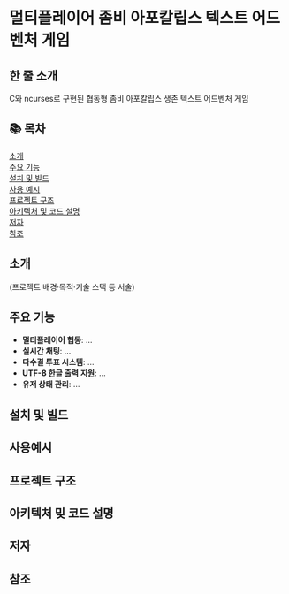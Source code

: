# 멀티플레이어 좀비 아포칼립스 텍스트 어드벤처 게임

## 한 줄 소개
C와 ncurses로 구현된 협동형 좀비 아포칼립스 생존 텍스트 어드벤처 게임

## 📚 목차
[소개](#소개)  
[주요 기능](#주요-기능)  
[설치 및 빌드](#설치-및-빌드)  
[사용 예시](#사용-예시)  
[프로젝트 구조](#프로젝트-구조)  
[아키텍처 및 코드 설명](#아키텍처-및-코드-설명)  
[저자](#저자)  
[참조](#참조)  

## 소개
(프로젝트 배경·목적·기술 스택 등 서술)

## 주요 기능
- **멀티플레이어 협동**: …
- **실시간 채팅**: …
- **다수결 투표 시스템**: …
- **UTF-8 한글 출력 지원**: …
- **유저 상태 관리**: …

## 설치 및 빌드

## 사용예시

## 프로젝트 구조

## 아키텍처 밎 코드 설명

## 저자

## 참조

